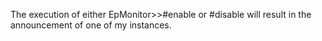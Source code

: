 The execution of either EpMonitor>>#enable or #disable will result in the announcement of one of my instances.